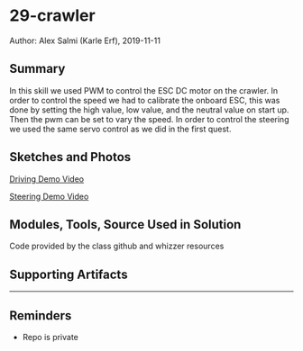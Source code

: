 #  29-crawler

Author: Alex Salmi (Karle Erf), 2019-11-11

## Summary
In this skill we used PWM to control the ESC DC motor on the crawler. In order to control the speed we had to calibrate the onboard ESC, this was done by setting  the high value, low value, and the neutral value on start up. Then the pwm can be set to vary the speed. In order to control the steering we used the same servo control as we did in the first quest.


## Sketches and Photos
[Driving Demo Video](https://drive.google.com/file/d/1e2uPag0DZyk5P6Yiog2HOa0T-YZvgqzb/view?usp=sharing)

[Steering Demo Video](https://drive.google.com/file/d/1x2JNKI4cBe8rhnebWDS1H4vXD_wee_lp/view?usp=sharing)


## Modules, Tools, Source Used in Solution

Code provided by the class github and whizzer resources

## Supporting Artifacts


-----

## Reminders
- Repo is private
